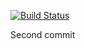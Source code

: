 [![Build Status](http://158.160.76.181/buildStatus/icon?job=remote-pipeline)](http://158.160.76.181/job/remote-pipeline/)

Second commit
